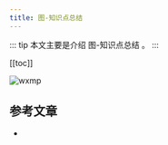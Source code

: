 ```yaml
---
title: 图-知识点总结
---
```


::: tip
本文主要是介绍 图-知识点总结 。
:::

[[toc]]

<img class= "zoom-custom-imgs" :src="$withBase('/assets/img/algorithm/basic/intro-1.png')" alt="wxmp">


## 参考文章
* 